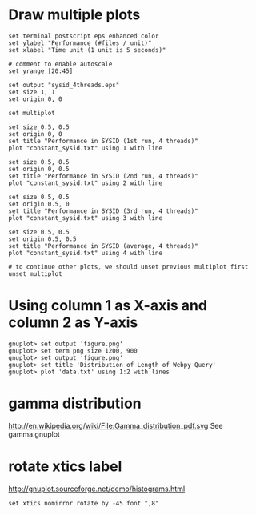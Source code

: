 # Draw multiple plots 
 
    set terminal postscript eps enhanced color
    set ylabel "Performance (#files / unit)"
    set xlabel "Time unit (1 unit is 5 seconds)" 

    # comment to enable autoscale
    set yrange [20:45]                          

    set output "sysid_4threads.eps"
    set size 1, 1
    set origin 0, 0

    set multiplot

    set size 0.5, 0.5
    set origin 0, 0
    set title "Performance in SYSID (1st run, 4 threads)" 
    plot "constant_sysid.txt" using 1 with line

    set size 0.5, 0.5
    set origin 0, 0.5
    set title "Performance in SYSID (2nd run, 4 threads)" 
    plot "constant_sysid.txt" using 2 with line

    set size 0.5, 0.5
    set origin 0.5, 0
    set title "Performance in SYSID (3rd run, 4 threads)" 
    plot "constant_sysid.txt" using 3 with line

    set size 0.5, 0.5
    set origin 0.5, 0.5
    set title "Performance in SYSID (average, 4 threads)" 
    plot "constant_sysid.txt" using 4 with line

    # to continue other plots, we should unset previous multiplot first
    unset multiplot

# Using column 1 as X-axis and column 2 as Y-axis

    gnuplot> set output 'figure.png'
    gnuplot> set term png size 1200, 900
    gnuplot> set output 'figure.png' 
    gnuplot> set title 'Distribution of Length of Webpy Query'
    gnuplot> plot 'data.txt' using 1:2 with lines


# gamma distribution
http://en.wikipedia.org/wiki/File:Gamma_distribution_pdf.svg
See gamma.gnuplot

# rotate xtics label
http://gnuplot.sourceforge.net/demo/histograms.html

    set xtics nomirror rotate by -45 font ",8"
